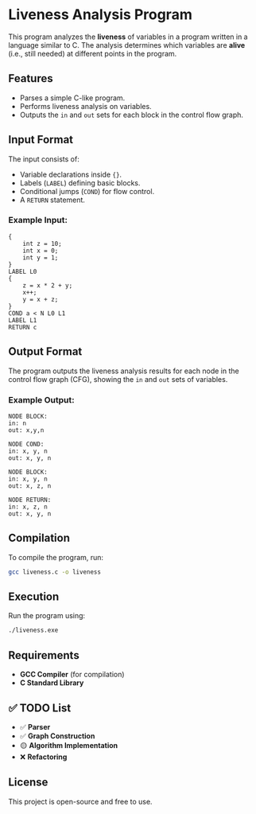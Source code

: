 # Liveness Analysis Program

This program analyzes the **liveness** of variables in a program written in a language similar to C. The analysis determines which variables are **alive** (i.e., still needed) at different points in the program.

## Features
- Parses a simple C-like program.
- Performs liveness analysis on variables.
- Outputs the `in` and `out` sets for each block in the control flow graph.

## Input Format
The input consists of:
- Variable declarations inside `{}`.
- Labels (`LABEL`) defining basic blocks.
- Conditional jumps (`COND`) for flow control.
- A `RETURN` statement.

### Example Input:
```
{
    int z = 10;
    int x = 0;
    int y = 1;
}
LABEL L0
{
    z = x * 2 + y;
    x++;
    y = x + z;
}
COND a < N L0 L1
LABEL L1
RETURN c
```

## Output Format
The program outputs the liveness analysis results for each node in the control flow graph (CFG), showing the `in` and `out` sets of variables.

### Example Output:
```
NODE BLOCK:
in: n
out: x,y,n

NODE COND:
in: x, y, n
out: x, y, n

NODE BLOCK:
in: x, y, n
out: x, z, n

NODE RETURN:
in: x, z, n
out: x, y, n
```

## Compilation
To compile the program, run:
```sh
gcc liveness.c -o liveness
```

## Execution
Run the program using:
```sh
./liveness.exe
```

## Requirements
- **GCC Compiler** (for compilation)
- **C Standard Library**

## ✅ TODO List
- ✅ **Parser**
- ✅ **Graph Construction**
- 🟡 **Algorithm Implementation**
- ❌ **Refactoring**

## License
This project is open-source and free to use.
